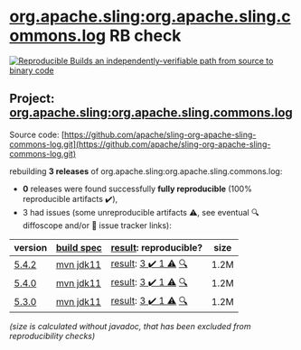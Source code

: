 [org.apache.sling:org.apache.sling.commons.log](https://central.sonatype.com/artifact/org.apache.sling/org.apache.sling.commons.log/versions) RB check
=======

[![Reproducible Builds](https://reproducible-builds.org/images/logos/rb.svg) an independently-verifiable path from source to binary code](https://reproducible-builds.org/)

## Project: [org.apache.sling:org.apache.sling.commons.log](https://central.sonatype.com/artifact/org.apache.sling/org.apache.sling.commons.log/versions)

Source code: [https://github.com/apache/sling-org-apache-sling-commons-log.git](https://github.com/apache/sling-org-apache-sling-commons-log.git)

rebuilding **3 releases** of org.apache.sling:org.apache.sling.commons.log:
- **0** releases were found successfully **fully reproducible** (100% reproducible artifacts :heavy_check_mark:),
- 3 had issues (some unreproducible artifacts :warning:, see eventual :mag: diffoscope and/or :memo: issue tracker links):

| version | [build spec](/BUILDSPEC.md) | [result](https://reproducible-builds.org/docs/jvm/): reproducible? | size |
| -- | --------- | ------ | -- |
| [5.4.2](https://central.sonatype.com/artifact/org.apache.sling/org.apache.sling.commons.log/5.4.2/pom) | [mvn jdk11](org.apache.sling.commons.log-5.4.2.buildspec) | [result](org.apache.sling.commons.log-5.4.2.buildinfo): [3 :heavy_check_mark:  1 :warning:](org.apache.sling.commons.log-5.4.2.buildcompare) [:mag:](org.apache.sling.commons.log-5.4.2.diffoscope) | 1.2M |
| [5.4.0](https://central.sonatype.com/artifact/org.apache.sling/org.apache.sling.commons.log/5.4.0/pom) | [mvn jdk11](org.apache.sling.commons.log-5.4.0.buildspec) | [result](org.apache.sling.commons.log-5.4.0.buildinfo): [3 :heavy_check_mark:  1 :warning:](org.apache.sling.commons.log-5.4.0.buildcompare) [:mag:](org.apache.sling.commons.log-5.4.0.diffoscope) | 1.2M |
| [5.3.0](https://central.sonatype.com/artifact/org.apache.sling/org.apache.sling.commons.log/5.3.0/pom) | [mvn jdk11](org.apache.sling.commons.log-5.3.0.buildspec) | [result](org.apache.sling.commons.log-5.3.0.buildinfo): [3 :heavy_check_mark:  1 :warning:](org.apache.sling.commons.log-5.3.0.buildcompare) [:mag:](org.apache.sling.commons.log-5.3.0.diffoscope) | 1.2M |

<i>(size is calculated without javadoc, that has been excluded from reproducibility checks)</i>
